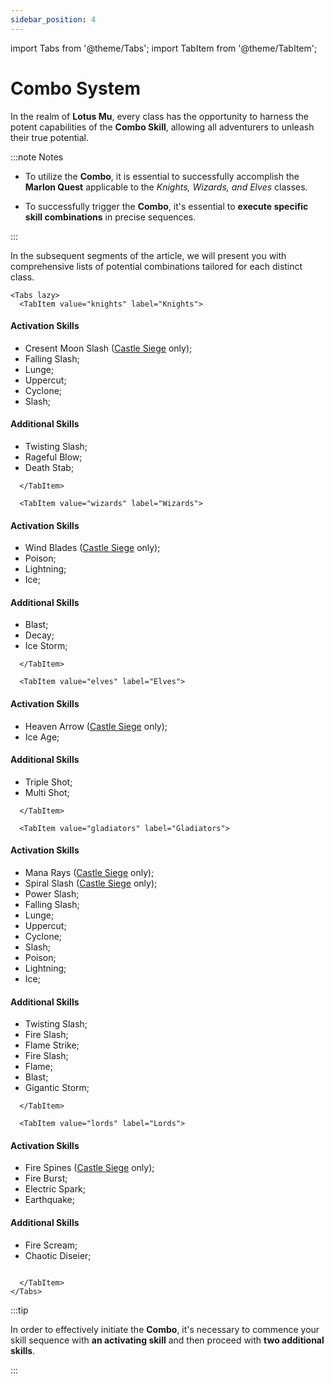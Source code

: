 ```yaml
---
sidebar_position: 4
---
```


import Tabs from '@theme/Tabs';
import TabItem from '@theme/TabItem';

# Combo System

In the realm of **Lotus Mu**, every class has the opportunity to harness the potent capabilities of the **Combo Skill**, allowing all adventurers to unleash their true potential.

:::note Notes

- To utilize the **Combo**, it is essential to successfully accomplish the **Marlon Quest** applicable to the _Knights, Wizards, and Elves_ classes.

- To successfully trigger the **Combo**, it's essential to **execute specific skill combinations** in precise sequences.

:::

In the subsequent segments of the article, we will present you with comprehensive lists of potential combinations tailored for each distinct class.

```mdx-code-block
<Tabs lazy>
  <TabItem value="knights" label="Knights">
```

#### Activation Skills

- Cresent Moon Slash ([Castle Siege](/events/castle-siege#cresent-moon-slash) only);
- Falling Slash;
- Lunge;
- Uppercut;
- Cyclone;
- Slash;

#### Additional Skills

- Twisting Slash;
- Rageful Blow;
- Death Stab;

```mdx-code-block
  </TabItem>

  <TabItem value="wizards" label="Wizards">
```

#### Activation Skills

- Wind Blades ([Castle Siege](/events/castle-siege#wind-blades) only);
- Poison;
- Lightning;
- Ice;

#### Additional Skills

- Blast;
- Decay;
- Ice Storm;

```mdx-code-block
  </TabItem>

  <TabItem value="elves" label="Elves">
```

#### Activation Skills

- Heaven Arrow ([Castle Siege](/events/castle-siege#heaven-arrow) only);
- Ice Age;

#### Additional Skills

- Triple Shot;
- Multi Shot;

```mdx-code-block
  </TabItem>

  <TabItem value="gladiators" label="Gladiators">
```

#### Activation Skills

- Mana Rays ([Castle Siege](/events/castle-siege#mana-rays) only);
- Spiral Slash ([Castle Siege](/events/castle-siege#spiral-slash) only);
- Power Slash;
- Falling Slash;
- Lunge;
- Uppercut;
- Cyclone;
- Slash;
- Poison;
- Lightning;
- Ice;

#### Additional Skills

- Twisting Slash;
- Fire Slash;
- Flame Strike;
- Fire Slash;
- Flame;
- Blast;
- Gigantic Storm;

```mdx-code-block
  </TabItem>

  <TabItem value="lords" label="Lords">
```

#### Activation Skills

- Fire Spines ([Castle Siege](/events/castle-siege#fire-spines) only);
- Fire Burst;
- Electric Spark;
- Earthquake;

#### Additional Skills

- Fire Scream;
- Chaotic Diseier;

```mdx-code-block

  </TabItem>
</Tabs>
```

:::tip

In order to effectively initiate the **Combo**, it's necessary to commence your skill sequence with **an activating skill** and then proceed with **two additional skills**.

:::
